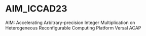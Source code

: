 # AIM_ICCAD23

AIM: Accelerating Arbitrary-precision Integer Multiplication on Heterogeneous Reconfigurable Computing Platform Versal ACAP
